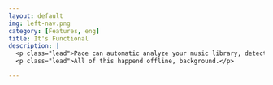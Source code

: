 ```yaml
---
layout: default
img: left-nav.png
category: [Features, eng]
title: It's Functional
description: |
  <p class="lead">Pace can automatic analyze your music library, detect your pace and select a matching song that motivates you.</p>
  <p class="lead">All of this happend offline, background.</p>

---
```

